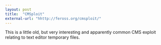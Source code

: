 ```yaml
---
layout: post
title:  "CMSploit"
external-url: "hhttp://feross.org/cmsploit/"
---
```


This is a little old, but very interesting and apparently common CMS exploit relating to text editor temporary files.